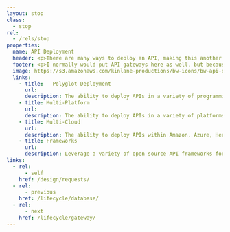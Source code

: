```yaml
---
layout: stop
class:
  - stop
rel:
  - /rels/stop  
properties:
  name: API Deployment
  header: <p>There are many ways to deploy an API, making this another confusing stop along the API life cycle for some of my readers. My goal in having this be a separate stop from design, or possibly management, is to help API providers think about where and how they deploy APIs. From my perspective, API deployment might be about which framework and language you choose to deploy in, spanning all the way to where you might deploy it, either on-premise, on-device, or in the cloud. The how and why of deploying your API will play a significant role in determining how stable and consistent you are able to deploy API resources, impacting almost every other stop along the API life cycle.</p><p>Many API providers still think of API deployment in the context of their internal operations, as opposed to thinking about how they will be put to use. The providers I'm seeing enjoy more flexibility and agility when it comes to API consumption are able to deploy APIs in a variety of languages, supporting a variety of existing platforms, and in any environment where they are needed. There are several concepts that are beginning to define API deployment in this new generation of compute in the cloud, here are just a handful of them.</p>
  footer: <p>I normally would put API gateways here as well, but because of renewed energy around gateway solutions actually deploying APIs instead of just managing and securing them, I'm breaking out gateway into its own stop along the API lifecycle. Gateway spans API deployment and management in my opinion, and while it should be considered alongside these elements, it is increasingly becoming its own stop. Ideally, teams are able to use a combination of gateway, as well as hand-rolled, and auto-generated approaches to deploying APIs, with the diversity I mentioned above.</p><p>Most groups I work with have one way to deploy APIs, using a single programming language. This results in many of them thinking about API consumption on the same terms. When you allow for, and support a variety of languages, platforms, and cloud environments, you open up a new world of possibilities when it comes to scaling, migrating, and hiring talent as part of your API operations. API deployment will be a new concept to many of my readers, and something not all will be ready for, but being able to think outside the API box you've been operating within until now is one of the basic aspects of the API life cycle you should be looking at evolving.</p>
  image: https://s3.amazonaws.com/kinlane-productions/bw-icons/bw-api-deployment.png
  links:
    - title:   Polyglot Deployment
      url:
      description: The ability to deploy APIs in a variety of programming languages.
    - title: Multi-Platform
      url:
      description: The ability to deploy APIs in a variety of platforms, and using existing system.
    - title: Multi-Cloud
      url:
      description: The ability to deploy APIs within Amazon, Azure, Heroku, and Google environments.
    - title: Frameworks
      url:
      description: Leverage a variety of open source API frameworks for deploying APIs.               
links:
  - rel:
      - self
    href: /design/requests/
  - rel:
      - previous
    href: /lifecycle/database/
  - rel:
      - next
    href: /lifecycle/gateway/          
---
```

